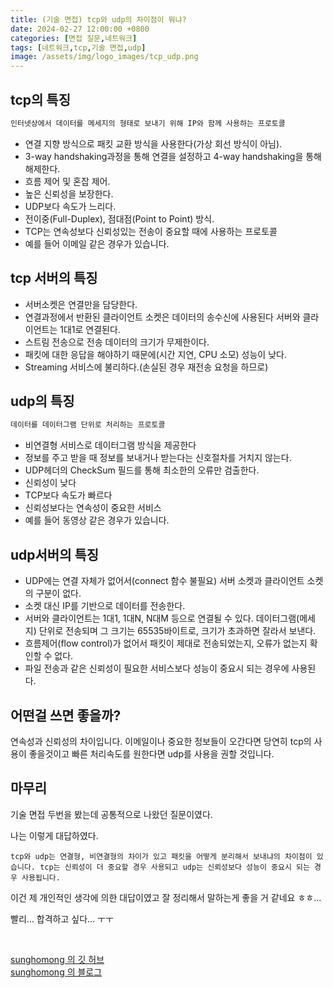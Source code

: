 ```yaml
---
title: (기술 면접) tcp와 udp의 차이점이 뭐냐?
date: 2024-02-27 12:00:00 +0800
categories: [면접 질문,네트워크]
tags: [네트워크,tcp,기술 면접,udp]
image: /assets/img/logo_images/tcp_udp.png
---
```


## tcp의 특징

```txt
인터넷상에서 데이터를 메세지의 형태로 보내기 위해 IP와 함께 사용하는 프로토콜
```

- 연결 지향 방식으로 패킷 교환 방식을 사용한다(가상 회선 방식이 아님).
- 3-way handshaking과정을 통해 연결을 설정하고 4-way handshaking을 통해 해제한다.
- 흐름 제어 및 혼잡 제어.
- 높은 신뢰성을 보장한다.
- UDP보다 속도가 느리다.
- 전이중(Full-Duplex), 점대점(Point to Point) 방식.
- TCP는 연속성보다 신뢰성있는 전송이 중요할 때에 사용하는 프로토콜
- 예를 들어 이메일 같은 경우가 있습니다.

## tcp 서버의 특징

- 서버소켓은 연결만을 담당한다.
- 연결과정에서 반환된 클라이언트 소켓은 데이터의 송수신에 사용된다
서버와 클라이언트는 1대1로 연결된다.
- 스트림 전송으로 전송 데이터의 크기가 무제한이다.
- 패킷에 대한 응답을 해야하기 때문에(시간 지연, CPU 소모) 성능이 낮다.
- Streaming 서비스에 불리하다.(손실된 경우 재전송 요청을 하므로)

## udp의 특징

```txt
데이터를 데이터그램 단위로 처리하는 프로토콜
```

- 비연결형 서비스로 데이터그램 방식을 제공한다
- 정보를 주고 받을 때 정보를 보내거나 받는다는 신호절차를 거치지 않는다.
- UDP헤더의 CheckSum 필드를 통해 최소한의 오류만 검출한다.
- 신뢰성이 낮다
- TCP보다 속도가 빠르다
- 신뢰성보다는 연속성이 중요한 서비스
- 예를 들어 동영상 같은 경우가 있습니다.

## udp서버의 특징

- UDP에는 연결 자체가 없어서(connect 함수 불필요) 서버 소켓과 클라이언트 소켓의 구분이 없다.
- 소켓 대신 IP를 기반으로 데이터를 전송한다.
- 서버와 클라이언트는 1대1, 1대N, N대M 등으로 연결될 수 있다.
데이터그램(메세지) 단위로 전송되며 그 크기는 65535바이트로, 크기가 초과하면 잘라서 보낸다.
- 흐름제어(flow control)가 없어서 패킷이 제대로 전송되었는지, 오류가 없는지 확인할 수 없다.
- 파일 전송과 같은 신뢰성이 필요한 서비스보다 성능이 중요시 되는 경우에 사용된다.

## 어떤걸 쓰면 좋을까?

연속성과 신뢰성의 차이입니다.
이메일이나 중요한 정보들이 오간다면 당연히 tcp의 사용이 좋을것이고
빠른 처리속도를 원한다면 udp를 사용을 권할 것입니다.

## 마무리

기술 면접 두번을 봤는데 공통적으로 나왔던 질문이였다.

나는 이렇게 대답하였다.

```
tcp와 udp는 연결형, 비연결형의 차이가 있고 패킷을 어떻게 분리해서 보내냐의 차이점이 있습니다. tcp는 신뢰성이 더 중요할 경우 사용되고 udp는 신뢰성보다 성능이 중요시 되는 경우 사용됩니다.
```

이건 제 개인적인 생각에 의한 대답이였고 잘 정리해서 말하는게 좋을 거 같네요 ㅎㅎ...

빨리... 합격하고 싶다... ㅜㅜ

<br>

[sunghomong 의 깃 허브](https://github.com/sunghomong) <br>
[sunghomong 의 블로그](https://sunghomong.github.io/)



